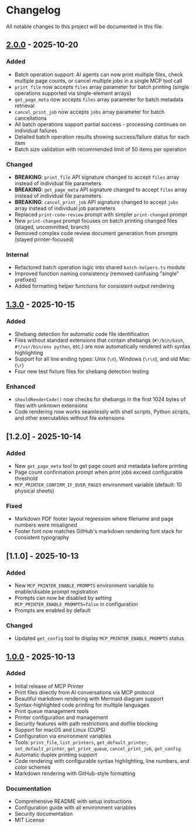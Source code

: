 # Changelog

All notable changes to this project will be documented in this file.

## [2.0.0] - 2025-10-20

### Added
- Batch operation support: AI agents can now print multiple files, check multiple page counts, or cancel multiple jobs in a single MCP tool call
- `print_file` now accepts `files` array parameter for batch printing (single operations supported via single-element arrays)
- `get_page_meta` now accepts `files` array parameter for batch metadata retrieval
- `cancel_print_job` now accepts `jobs` array parameter for batch cancellations
- All batch operations support partial success - processing continues on individual failures
- Detailed batch operation results showing success/failure status for each item
- Batch size validation with recommended limit of 50 items per operation

### Changed
- **BREAKING**: `print_file` API signature changed to accept `files` array instead of individual file parameters
- **BREAKING**: `get_page_meta` API signature changed to accept `files` array instead of individual file parameters
- **BREAKING**: `cancel_print_job` API signature changed to accept `jobs` array instead of individual job parameters
- Replaced `print-code-review` prompt with simpler `print-changed` prompt
- New `print-changed` prompt focuses on batch printing changed files (staged, uncommitted, branch)
- Removed complex code review document generation from prompts (stayed printer-focused)

### Internal
- Refactored batch operation logic into shared `batch-helpers.ts` module
- Improved function naming consistency (removed confusing "single" prefixes)
- Added formatting helper functions for consistent output rendering

## [1.3.0] - 2025-10-15

### Added
- Shebang detection for automatic code file identification
- Files without standard extensions that contain shebangs (`#!/bin/bash`, `#!/usr/bin/env python`, etc.) are now automatically rendered with syntax highlighting
- Support for all line ending types: Unix (`\n`), Windows (`\r\n`), and old Mac (`\r`)
- Four new test fixture files for shebang detection testing

### Enhanced
- `shouldRenderCode()` now checks for shebangs in the first 1024 bytes of files with unknown extensions
- Code rendering now works seamlessly with shell scripts, Python scripts, and other executables without file extensions

## [1.2.0] - 2025-10-14

### Added
- New `get_page_meta` tool to get page count and metadata before printing
- Page count confirmation prompt when print jobs exceed configurable threshold
- `MCP_PRINTER_CONFIRM_IF_OVER_PAGES` environment variable (default: 10 physical sheets)

### Fixed
- Markdown PDF footer layout regression where filename and page numbers were misaligned
- Footer font now matches GitHub's markdown rendering font stack for consistent typography

## [1.1.0] - 2025-10-13

### Added
- New `MCP_PRINTER_ENABLE_PROMPTS` environment variable to enable/disable prompt registration
- Prompts can now be disabled by setting `MCP_PRINTER_ENABLE_PROMPTS=false` in configuration
- Prompts are enabled by default

### Changed
- Updated `get_config` tool to display `MCP_PRINTER_ENABLE_PROMPTS` status

## [1.0.0] - 2025-10-13

### Added
- Initial release of MCP Printer
- Print files directly from AI conversations via MCP protocol
- Beautiful markdown rendering with Mermaid diagram support
- Syntax-highlighted code printing for multiple languages
- Print queue management tools
- Printer configuration and management
- Security features with path restrictions and dotfile blocking
- Support for macOS and Linux (CUPS)
- Configuration via environment variables
- Tools: `print_file`, `list_printers`, `get_default_printer`, `set_default_printer`, `get_print_queue`, `cancel_print_job`, `get_config`
- Automatic duplex printing support
- Code rendering with configurable syntax highlighting, line numbers, and color schemes
- Markdown rendering with GitHub-style formatting

### Documentation
- Comprehensive README with setup instructions
- Configuration guide with all environment variables
- Security documentation
- MIT License

[2.0.0]: https://github.com/steveclarke/mcp-printer/releases/tag/v2.0.0
[1.3.0]: https://github.com/steveclarke/mcp-printer/releases/tag/v1.3.0
[1.0.0]: https://github.com/steveclarke/mcp-printer/releases/tag/v1.0.0

